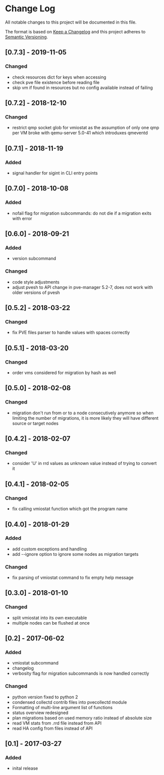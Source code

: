 # Change Log
All notable changes to this project will be documented in this file.

The format is based on [Keep a Changelog](http://keepachangelog.com/)
and this project adheres to [Semantic Versioning](http://semver.org/).

## [0.7.3] - 2019-11-05
### Changed
- check resources dict for keys when accessing
- check pve file existence before reading file
- skip vm if found in resources but no config available instead of
  failing

## [0.7.2] - 2018-12-10
### Changed
- restrict qmp socket glob for vmiostat as the assumption of only one
  qmp per VM broke with qemu-server 5.0-41 which introduxes  qmeventd

## [0.7.1] - 2018-11-19
### Added
- signal handler for sigint in CLI entry points

## [0.7.0] - 2018-10-08
### Added
- nofail flag for migration subcommands: do not die if a migration exits
  with error

## [0.6.0] - 2018-09-21
### Added
- version subcommand

### Changed
- code style adjustments
- adjust pvesh to API change in pve-manager 5.2-7, does not work with
  older versions of pvesh

## [0.5.2] - 2018-03-22
### Changed
- fix PVE files parser to handle values with spaces correctly

## [0.5.1] - 2018-03-20
### Changed
- order vms considered for migration by hash as well

## [0.5.0] - 2018-02-08
### Changed
- migration don't run from or to a node consecutively anymore so when
  limiting the number of migrations, it is more likely they will have
  different source or target nodes

## [0.4.2] - 2018-02-07
### Changed
- consider 'U' in rrd values as unknown value instead of trying to
  convert it

## [0.4.1] - 2018-02-05
### Changed
- fix calling vmiostat function which got the program name

## [0.4.0] - 2018-01-29
### Added
- add custom exceptions and handling
- add --ignore option to ignore some nodes as migration targets

### Changed
- fix parsing of vmiostat command to fix empty help message

## [0.3.0] - 2018-01-10
### Changed
- split vmiostat into its own executable
- multiple nodes can be flushed at once

## [0.2] - 2017-06-02
### Added
- vmiostat subcommand
- changelog
- verbosity flag for migration subcommands is now handled correctly

### Changed
- python version fixed to python 2
- condensed collectd contrib files into pvecollectd module
- Formatting of multi-line argument list of functions
- status overview redesigned
- plan migrations based on used memory ratio instead of absolute size
- read VM stats from .rrd file instead from API
- read HA config from files instead of API

## [0.1] - 2017-03-27
### Added
- inital release
